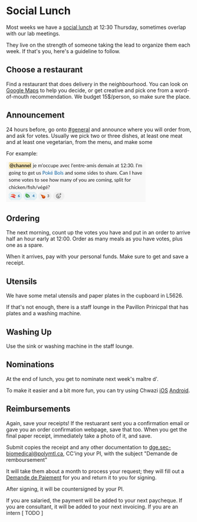 # Social Lunch

Most weeks we have a [social lunch](https://www.google.com/calendar/event?eid=MDkyOWJ0bDRjNmU3ZmdwMWwzc3ZjZTRhdDJfMjAyMjA1MjZUMTYzMDAwWiBoNHRmaXJydHVydHQ4M29hbWhodDM5NnV2OEBn) at 12:30 Thursday,
sometimes overlap with our lab meetings.

They live on the strength of someone taking the lead to organize them each week. If that's you, here's a guideline to follow.


## Choose a restaurant

Find a restaurant that does delivery in the neighbourhood. You can look on [Google Maps](https://www.google.com/maps/search/Restaurants/@45.4933376,-73.6229251,14z/data=!3m1!4b1) to help you decide, or get creative and pick one from a word-of-mouth recommendation.
We budget 15$/person, so make sure the place.

## Announcement

24 hours before, go onto [#general](https://app.slack.com/client/T034UD4QN/C034UD4QW) and announce where you will order from, and ask for votes.
Usually we pick two or three dishes, at least one meat and at least one vegetarian, from the menu, and make some

For example:

![slack-general-poke-bols](slack-general-poke-bols.png)


## Ordering

The next morning, count up the votes you have and put in an order to arrive half an hour early at 12:00.
Order as many meals as you have votes, plus one as a spare.

When it arrives, pay with your personal funds. Make sure to get and save a receipt.

## Utensils

We have some metal utensils and paper plates in the cupboard in L5626.

If that's not enough, there is a staff lounge in the Pavillon Prinicpal that has plates and a washing machine.

## Washing Up

Use the sink or washing machine in the staff lounge.

## Nominations

At the end of lunch, you get to nominate next week's maître d'.

To make it easier and a bit more fun, you can try using Chwazi [iOS](https://apps.apple.com/us/app/chwazi-finger-chooser/id689674978) [Android](https://play.google.com/store/apps/details?id=com.tendadigital.chwaziApp&gl=US).

## Reimbursements

Again, save your receipts! If the restuarant sent you a confirmation email or gave you an order confirmation webpage, save that too.
When you get the final paper receipt, immediately take a photo of it, and save.

Submit copies the receipt and any other documentation to dge.sec-biomedical@polymtl.ca, CC'ing your PI, with the subject "Demande de remboursement"

It will take them about a month to process your request; they will fill out a [Demande de Paiement](https://share.polymtl.ca/alfresco/guestDownload/attach?path=/Company%20Home/Sites/si-formulaires/documentLibrary/Finances/Demande%20de%20paiement-Safirh.xlsm) for you and return it to you for signing.

After signing, it will be countersigned by your PI.

If you are salaried, the payment will be added to your next paycheque. If you are consultant, it will be added to your next invoicing. If you are an intern [ TODO ]
